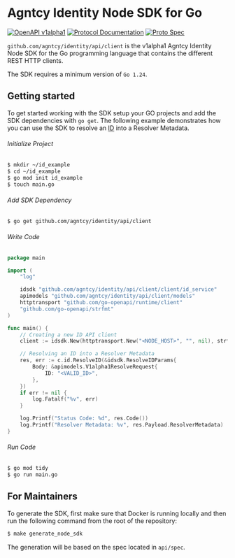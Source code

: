 # Agntcy Identity Node SDK for Go

[![OpenAPI v1alpha1](https://img.shields.io/badge/OpenAPI-v1alpha1-blue)](https://spec.identity.agntcy.org/openapi/node/v1alpha1) [![Protocol Documentation](https://img.shields.io/badge/Protocol-Documentation-blue)](https://spec.identity.agntcy.org/protodocs/agntcy/identity/core/v1alpha1/id.proto) [![Proto Spec](https://img.shields.io/badge/Proto-Spec-blue.svg)](https://github.com/agntcy/identity/tree/main/api/spec)

`github.com/agntcy/identity/api/client` is the v1alpha1 Agntcy Identity Node SDK for the Go programming language that contains the different REST HTTP clients.

The SDK requires a minimum version of `Go 1.24`.

## Getting started

To get started working with the SDK setup your GO projects and add the SDK dependencies with `go get`. The following example demonstrates how you can use the SDK to resolve an [ID](https://spec.identity.agntcy.org/docs/id/definitions) into a Resolver Metadata.

###### Initialize Project
```sh
$ mkdir ~/id_example
$ cd ~/id_example
$ go mod init id_example
$ touch main.go
```

###### Add SDK Dependency
```sh
$ go get github.com/agntcy/identity/api/client
```

###### Write Code
```go
package main

import (
    "log"

    idsdk "github.com/agntcy/identity/api/client/client/id_service"
    apimodels "github.com/agntcy/identity/api/client/models"
    httptransport "github.com/go-openapi/runtime/client"
    "github.com/go-openapi/strfmt"
)

func main() {
    // Creating a new ID API client
    client := idsdk.New(httptransport.New("<NODE_HOST>", "", nil), strfmt.Default)

    // Resolving an ID into a Resolver Metadata
    res, err := c.id.ResolveID(&idsdk.ResolveIDParams{
        Body: &apimodels.V1alpha1ResolveRequest{
            ID: "<VALID_ID>",
        },
    })
    if err != nil {
        log.Fatalf("%v", err)
    }

    log.Printf("Status Code: %d", res.Code())
    log.Printf("Resolver Metadata: %v", res.Payload.ResolverMetadata)
}
```

###### Run Code
```sh
$ go mod tidy
$ go run main.go
```

## For Maintainers

To generate the SDK, first make sure that Docker is running locally and then run the following command from the root of the repository:

```sh
$ make generate_node_sdk
```

The generation will be based on the spec located in `api/spec`.
